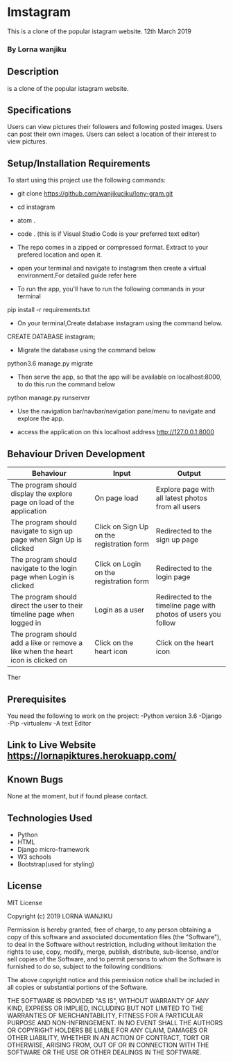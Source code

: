 # Imstagram
This is a clone of the popular istagram website. 12th March 2019
### By Lorna wanjiku

## Description
is a clone of the popular istagram website.

## Specifications
Users can view pictures their followers and following posted images.
Users can post their own images.
Users can select a location of their interest to view pictures.

## Setup/Installation Requirements
To start using this project use the following commands:

* git clone https://github.com/wanjikuciku/lony-gram.git
* cd instagram
* atom .
* code . (this is if Visual Studio Code is your preferred text editor)

* The repo comes in a zipped or compressed format. Extract to your prefered location and open it.

* open your terminal and navigate to instagram then create a virtual environment.For detailed guide refer here

* To run the app, you'll have to run the following commands in your terminal

pip install -r requirements.txt

* On your terminal,Create database instagram using the command below.

CREATE DATABASE instagram;

* Migrate the database using the command below

python3.6 manage.py migrate

* Then serve the app, so that the app will be available on localhost:8000, to do this run the command below

python manage.py runserver

* Use the navigation bar/navbar/navigation pane/menu to navigate and explore the app.

* access the application on this localhost address http://127.0.0.1:8000

## Behaviour Driven Development
|  Behaviour |  Input  |  Output |
|------------|---------|---------|
| The program should display the explore page on load of the application | On page load | Explore page with all latest photos from all users |
| The program should navigate to sign up page when Sign Up is clicked  | Click on Sign Up on the registration form | Redirected to the sign up page |
|The program should navigate to the login page when Login is clicked | Click on Login on the registration form |Redirected to the login page |
|The program should direct the user to their timeline page when logged in | Login as a user | Redirected to the timeline page with photos of users you follow |
|The program should add a like or remove a like when the heart icon is clicked on | Click on the heart icon | Click on the heart icon | A like is added if it wasn't added before else it is removed |
Ther

## Prerequisites
You need the following to work on the project: -Python version 3.6 -Django -Pip -virtualenv -A text Editor

## Link to Live Website https://lornapiktures.herokuapp.com/

## Known Bugs
None at the moment, but if found please contact.

## Technologies Used
* Python
* HTML
* Django micro-framework
* W3 schools
* Bootstrap(used for styling)

## License
MIT License

Copyright (c) 2019 LORNA WANJIKU

Permission is hereby granted, free of charge, to any person obtaining a copy of this software and associated documentation files (the "Software"), to deal in the Software without restriction, including without limitation the rights to use, copy, modify, merge, publish, distribute, sub-license, and/or sell copies of the Software, and to permit persons to whom the Software is furnished to do so, subject to the following conditions:

The above copyright notice and this permission notice shall be included in all copies or substantial portions of the Software.

THE SOFTWARE IS PROVIDED "AS IS", WITHOUT WARRANTY OF ANY KIND, EXPRESS OR IMPLIED, INCLUDING BUT NOT LIMITED TO THE WARRANTIES OF MERCHANTABILITY, FITNESS FOR A PARTICULAR PURPOSE AND NON-INFRINGEMENT. IN NO EVENT SHALL THE AUTHORS OR COPYRIGHT HOLDERS BE LIABLE FOR ANY CLAIM, DAMAGES OR OTHER LIABILITY, WHETHER IN AN ACTION OF CONTRACT, TORT OR OTHERWISE, ARISING FROM, OUT OF OR IN CONNECTION WITH THE SOFTWARE OR THE USE OR OTHER DEALINGS IN THE SOFTWARE.
